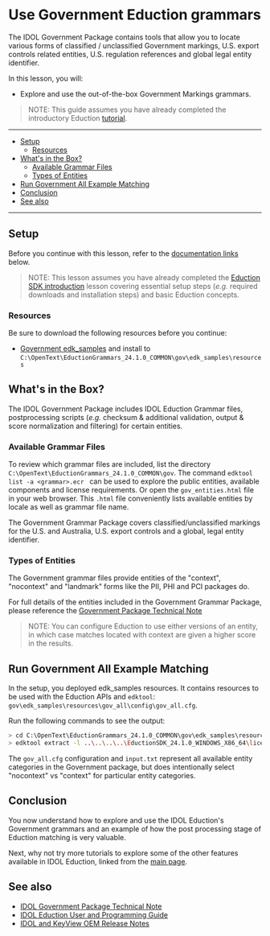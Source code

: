 # Use Government Eduction grammars

The IDOL Government Package contains tools that allow you to locate various forms of classified / unclassified Government markings,  U.S. export controls related entities, U.S. regulation references and global legal entity identifier.

In this lesson, you will:

- Explore and use the out-of-the-box Government Markings grammars.

> NOTE: This guide assumes you have already completed the introductory Eduction [tutorial](./introduction.md#eduction-sdk-introduction).

---

- [Setup](#setup)
  - [Resources](#resources)
- [What's in the Box?](#whats-in-the-box)
  - [Available Grammar Files](#available-grammar-files)
  - [Types of Entities](#types-of-entities)
- [Run Government All Example Matching](#run-government-all-example-matching)
- [Conclusion](#conclusion)
- [See also](#see-also)

---

## Setup

Before you continue with this lesson, refer to the [documentation links](#see-also) below.

> NOTE: This lesson assumes you have already completed the [Eduction SDK introduction](../eduction/introduction.md#eduction-sdk-introduction) lesson covering essential setup steps (*e.g.* required downloads and installation steps) and basic Eduction concepts.

### Resources

Be sure to download the following resources before you continue:
- [Government edk_samples](../../resources/eduction/gov/edk_samples) and install to `C:\OpenText\EductionGrammars_24.1.0_COMMON\gov\edk_samples\resources`

## What's in the Box?

The IDOL Government Package includes IDOL Eduction Grammar files, postprocessing scripts (*e.g.* checksum & additional validation, output & score normalization and filtering) for certain entities.

### Available Grammar Files

To review which grammar files are included, list the directory `C:\OpenText\EductionGrammars_24.1.0_COMMON\gov`. The command `edktool list -a <grammar>.ecr ` can be used to explore the public entities, available components and license requirements. Or open the `gov_entities.html` file in your web browser. This `.html` file conveniently lists available entities by locale as well as grammar file name.

The Government Grammar Package covers classified/unclassified markings for the U.S. and Australia, U.S. export controls and a global, legal entity identifier.

### Types of Entities

The Government grammar files provide entities of the "context", "nocontext" and "landmark" forms like the PII, PHI and PCI packages do.

For full details of the entities included in the Government Grammar Package, please reference the [Government Package Technical Note](https://www.microfocus.com/documentation/idol/IDOL_24_1/EductionGrammars_24.1_Documentation/GOV/Content/PackGov/PackGov_GrammarReference.htm)

> NOTE: You can configure Eduction to use either versions of an entity, in which case matches located with context are given a higher score in the results.

## Run Government All Example Matching

In the setup, you deployed edk_samples resources.  It contains resources to be used with the Eduction APIs and `edktool`: `gov\edk_samples\resources\gov_all\config\gov_all.cfg`. 

Run the following commands to see the output:

```sh
> cd C:\OpenText\EductionGrammars_24.1.0_COMMON\gov\edk_samples\resources
> edktool extract -l ..\..\..\..\EductionSDK_24.1.0_WINDOWS_X86_64\licensekey.dat -c gov_all\config\gov_all.cfg -i gov_all\input\input.txt -o out.xml
```

The `gov_all.cfg` configuration and `input.txt` represent all available entity categories in the Government package, but does intentionally select "nocontext" vs "context" for particular entity categories.

## Conclusion

You now understand how to explore and use the IDOL Eduction's Government grammars and an example of how the post processing stage of Eduction matching is very valuable.

Next, why not try more tutorials to explore some of the other features available in IDOL Eduction, linked from the [main page](../README.md#idol-eduction-showcase).

## See also

- [IDOL Government Package Technical Note](https://www.microfocus.com/documentation/idol/IDOL_24_1/EductionGrammars_24.1_Documentation/GOV/)
- [IDOL Eduction User and Programming Guide](https://www.microfocus.com/documentation/idol/IDOL_24_1/EductionSDK_24.1_Documentation/Guides/html/)
- [IDOL and KeyView OEM Release Notes](https://www.microfocus.com/documentation/idol/IDOL_24_1/IDOLReleaseNotes_24.1_Documentation/idol/Content/SDKs/Eduction.htm)